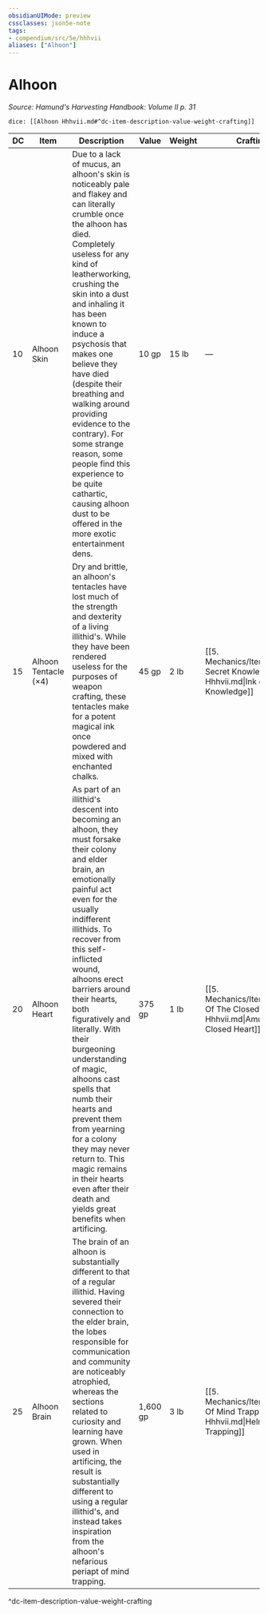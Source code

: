 ```yaml
---
obsidianUIMode: preview
cssclasses: json5e-note
tags:
- compendium/src/5e/hhhvii
aliases: ["Alhoon"]
---
```

# Alhoon
*Source: Hamund's Harvesting Handbook: Volume II p. 31* 

`dice: [[Alhoon Hhhvii.md#^dc-item-description-value-weight-crafting]]`

| DC | Item | Description | Value | Weight | Crafting |
|----|------|-------------|-------|--------|----------|
| 10 | Alhoon Skin | Due to a lack of mucus, an alhoon's skin is noticeably pale and flakey and can literally crumble once the alhoon has died. Completely useless for any kind of leatherworking, crushing the skin into a dust and inhaling it has been known to induce a psychosis that makes one believe they have died (despite their breathing and walking around providing evidence to the contrary). For some strange reason, some people find this experience to be quite cathartic, causing alhoon dust to be offered in the more exotic entertainment dens. | 10 gp | 15 lb | — |
| 15 | Alhoon Tentacle (×4) | Dry and brittle, an alhoon's tentacles have lost much of the strength and dexterity of a living illithid's. While they have been rendered useless for the purposes of weapon crafting, these tentacles make for a potent magical ink once powdered and mixed with enchanted chalks. | 45 gp | 2 lb | [[5. Mechanics/Items/Ink Of Secret Knowledge Hhhvii.md\|Ink of Secret Knowledge]] |
| 20 | Alhoon Heart | As part of an illithid's descent into becoming an alhoon, they must forsake their colony and elder brain, an emotionally painful act even for the usually indifferent illithids. To recover from this self-inflicted wound, alhoons erect barriers around their hearts, both figuratively and literally. With their burgeoning understanding of magic, alhoons cast spells that numb their hearts and prevent them from yearning for a colony they may never return to. This magic remains in their hearts even after their death and yields great benefits when artificing. | 375 gp | 1 lb | [[5. Mechanics/Items/Amulet Of The Closed Heart Hhhvii.md\|Amulet of the Closed Heart]] |
| 25 | Alhoon Brain | The brain of an alhoon is substantially different to that of a regular illithid. Having severed their connection to the elder brain, the lobes responsible for communication and community are noticeably atrophied, whereas the sections related to curiosity and learning have grown. When used in artificing, the result is substantially different to using a regular illithid's, and instead takes inspiration from the alhoon's nefarious periapt of mind trapping. | 1,600 gp | 3 lb | [[5. Mechanics/Items/Helm Of Mind Trapping Hhhvii.md\|Helm of Mind Trapping]] |
^dc-item-description-value-weight-crafting